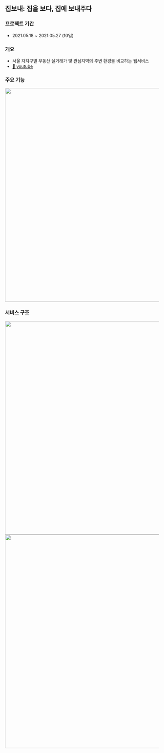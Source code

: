 
## 집보내: 집을 보다, 집에 보내주다
### 프로젝트 기간 
* 2021.05.18 ~ 2021.05.27 (10일)

### 개요
* 서울 자치구별 부동산 실거래가 및 관심지역의 주변 환경을 비교하는 웹서비스
* [🎥 youtube](https://www.youtube.com/watch?v=b5Cyi5uKPWE)

### 주요 기능
<img src="https://user-images.githubusercontent.com/39117025/132410718-73f51a1d-251c-497c-855e-fcf8e86158e6.png" width="700">

### 서비스 구조
<img src="https://user-images.githubusercontent.com/39117025/132410801-5a628bd4-cd53-4fcd-84ee-aca4238587df.png" width="700">
<img src="https://user-images.githubusercontent.com/39117025/132410825-916304f6-812c-443b-b11f-4880f0cad3c2.png" width="700">


